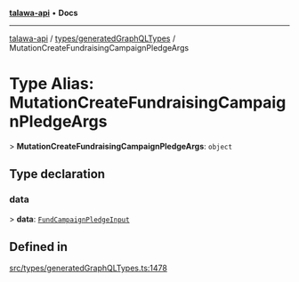 [**talawa-api**](../../../README.md) • **Docs**

***

[talawa-api](../../../modules.md) / [types/generatedGraphQLTypes](../README.md) / MutationCreateFundraisingCampaignPledgeArgs

# Type Alias: MutationCreateFundraisingCampaignPledgeArgs

\> **MutationCreateFundraisingCampaignPledgeArgs**: `object`

## Type declaration

### data

\> **data**: [`FundCampaignPledgeInput`](FundCampaignPledgeInput.md)

## Defined in

[src/types/generatedGraphQLTypes.ts:1478](https://github.com/PalisadoesFoundation/talawa-api/blob/c952c7a3bfd4b8b910fbae10313f5402ade5a9d4/src/types/generatedGraphQLTypes.ts#L1478)
